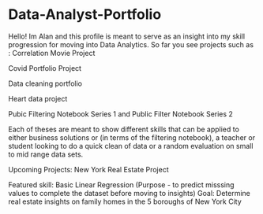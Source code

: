 # Data-Analyst-Portfolio

Hello!
Im Alan and this profile is meant to serve as an insight into my skill progression for moving into Data Analytics.
So far you see projects such as :
Correlation Movie Project

Covid Portfolio Project

Data cleaning portfolio

Heart data project

Pubic Filtering Notebook Series 1 
and
Public Filter Notebook Series 2 

Each of theses are meant to show different skills that can be applied to either business solutions or (in terms of the filtering notebook),
a teacher or student looking to do a quick clean of data or a random evaluation on small to mid range data sets.

Upcoming Projects:
New York Real Estate Project

Featured skill: Basic Linear Regression (Purpose - to predict misssing values to complete the dataset before moving to insights)
Goal:  Determine real estate insights on family homes in the 5 boroughs of New York City 
